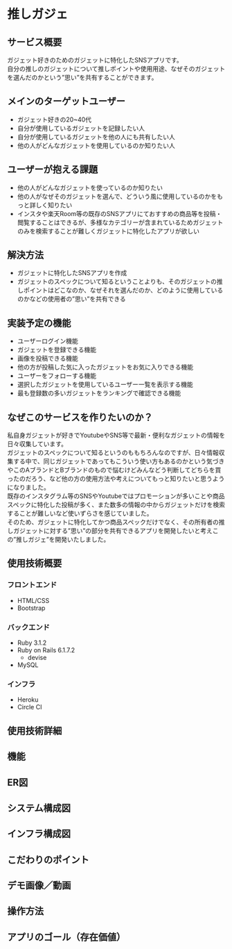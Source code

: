 # 推しガジェ

## サービス概要
ガジェット好きのためのガジェットに特化したSNSアプリです。  
自分の推しのガジェットについて推しポイントや使用用途、なぜそのガジェットを選んだのかという”思い”を共有することができます。  

## メインのターゲットユーザー
- ガジェット好きの20~40代
- 自分が使用しているガジェットを記録したい人
- 自分が使用しているガジェットを他の人にも共有したい人
- 他の人がどんなガジェットを使用しているのか知りたい人

## ユーザーが抱える課題
- 他の人がどんなガジェットを使っているのか知りたい
- 他の人がなぜそのガジェットを選んで、どういう風に使用しているのかをもっと詳しく知りたい
- インスタや楽天Room等の既存のSNSアプリにておすすめの商品等を投稿・閲覧することはできるが、多様なカテゴリーが含まれているためガジェットのみを検索することが難しくガジェットに特化したアプリが欲しい

## 解決方法
- ガジェットに特化したSNSアプリを作成
- ガジェットのスペックについて知るということよりも、そのガジェットの推しポイントはどこなのか、なぜそれを選んだのか、どのように使用しているのかなどの使用者の”思い”を共有できる

## 実装予定の機能
- ユーザーログイン機能
- ガジェットを登録できる機能
- 画像を投稿できる機能
- 他の方が投稿した気に入ったガジェットをお気に入りできる機能
- ユーザーをフォローする機能
- 選択したガジェットを使用しているユーザー一覧を表示する機能
- 最も登録数の多いガジェットをランキングで確認できる機能

## なぜこのサービスを作りたいのか？
私自身ガジェットが好きでYoutubeやSNS等で最新・便利なガジェットの情報を日々収集しています。  
ガジェットのスペックについて知るというのももちろんなのですが、日々情報収集する中で、同じガジェットであってもこういう使い方もあるのかという気づきやこのAブランドとBブランドのもので悩むけどみんなどう判断してどちらを買ったのだろう、など他の方の使用方法や考えについてもっと知りたいと思うようになりました。  
既存のインスタグラム等のSNSやYoutubeではプロモーションが多いことや商品スペックに特化した投稿が多く、また数多の情報の中からガジェットだけを検索することが難しいなど使いずらさを感じていました。  
そのため、ガジェットに特化してかつ商品スペックだけでなく、その所有者の推しガジェットに対する”思い”の部分を共有できるアプリを開発したいと考えこの”推しガジェ”を開発いたしました。  

## 使用技術概要
### フロントエンド
- HTML/CSS
- Bootstrap
### バックエンド
- Ruby 3.1.2
- Ruby on Rails 6.1.7.2
  - devise
- MySQL
### インフラ
- Heroku
- Circle CI

## 使用技術詳細

## 機能

## ER図

## システム構成図

## インフラ構成図

## こだわりのポイント

## デモ画像／動画

## 操作方法

## アプリのゴール（存在価値）

